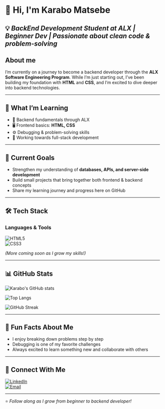 # 👋 Hi, I'm Karabo Matsebe


💡 *BackEnd Development Student at ALX | Beginner Dev | Passionate about clean code & problem-solving*  
---
## About me

I’m currently on a journey to become a backend developer through the **ALX Software Engineering Program**. While I’m just starting out, I’ve been building my foundation with **HTML** and **CSS**, and I’m excited to dive deeper into backend technologies.  

---

## 🔧 What I’m Learning
- 🌱 Backend fundamentals through ALX  
- 🖥️ Frontend basics: **HTML, CSS**  
- ⚙️ Debugging & problem-solving skills  
- 🔄 Working towards full-stack development  

---

## 📌 Current Goals
- Strengthen my understanding of **databases, APIs, and server-side development**  
- Build small projects that bring together both frontend & backend concepts  
- Share my learning journey and progress here on GitHub  

---

## 🛠️ Tech Stack  

### Languages & Tools  
![HTML5](https://img.shields.io/badge/HTML5-E34F26?style=for-the-badge&logo=html5&logoColor=white)  
![CSS3](https://img.shields.io/badge/CSS3-1572B6?style=for-the-badge&logo=css3&logoColor=white)  

*(More coming soon as I grow my skills!)*  

---

## 📊 GitHub Stats  

![Karabo's GitHub stats](https://github-readme-stats.vercel.app/api?username=KaraboMatsebe&show_icons=true&theme=tokyonight)  

![Top Langs](https://github-readme-stats.vercel.app/api/top-langs/?username=KaraboMatsebe&layout=compact&theme=tokyonight)  

![GitHub Streak](https://streak-stats.demolab.com?user=KaraboMatsebe&theme=tokyonight&hide_border=true)  

---

## 🚀 Fun Facts About Me
- I enjoy breaking down problems step by step  
- Debugging is one of my favorite challenges  
- Always excited to learn something new and collaborate with others  

---

## 🤝 Connect With Me  

[![LinkedIn](https://img.shields.io/badge/LinkedIn-0077B5?style=for-the-badge&logo=linkedin&logoColor=white)](https://www.linkedin.com/in/karabo-matsebe-31883421a)  
[![Email](https://img.shields.io/badge/Email-D14836?style=for-the-badge&logo=gmail&logoColor=white)](mailto:penny.matsebe@gmail.com)  

---

⭐️ *Follow along as I grow from beginner to backend developer!*  

